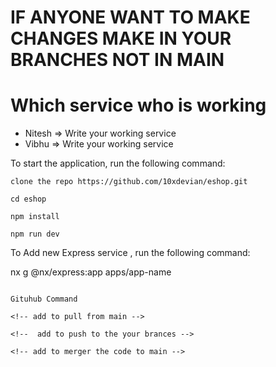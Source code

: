 # IF ANYONE WANT TO MAKE CHANGES MAKE IN YOUR BRANCHES NOT IN MAIN 

# Which service who is working 
- Nitesh => Write your working service 
- Vibhu => Write your working service 


To start the application, run the following command:

```
clone the repo https://github.com/10xdevian/eshop.git

cd eshop

npm install

npm run dev

```
To Add new Express service  , run the following command:

nx g @nx/express:app apps/app-name

```

Gituhub Command 

<!-- add to pull from main -->

<!--  add to push to the your brances -->

<!-- add to merger the code to main -->


```
